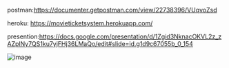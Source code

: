 postman:https://documenter.getpostman.com/view/22738396/VUqvoZsd 

heroku: https://movieticketsystem.herokuapp.com/

presention:https://docs.google.com/presentation/d/1Zgid3NknacOKVL2z_zAZplNy7QS1ku7yjFHj36LMaQo/edit#slide=id.g1d9c67055b_0_154

![image](https://user-images.githubusercontent.com/106033915/186524922-648ffa9f-8ed3-4bc4-83f6-0c36e06409f7.png)
